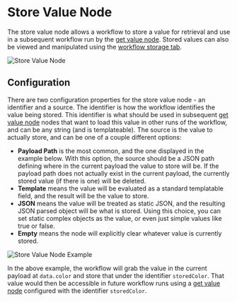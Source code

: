 # Store Value Node

The store value node allows a workflow to store a value for retrieval and use in a subsequent workflow run by the [get value node](/workflows/data/get-value/).  Stored values can also be viewed and manipulated using the [workflow storage tab](/workflows/overview/#workflow-storage).

![Store Value Node](/images/workflows/data/store-value-node.png "Store Value Node")

## Configuration

There are two configuration properties for the store value node - an identifier and a source. The identifier is how the workflow identifies the value being stored.  This identifier is what should be used in subsequent [get value node](/workflows/data/get-value/) nodes that want to load this value in other runs of the workflow, and can be any string (and is templateable).  The source is the value to actually store, and can be one of a couple different options:

*   **Payload Path** is the most common, and the one displayed in the example below.  With this option, the source should be a JSON path defining where in the current payload the value to store will be. If the payload path does not actually exist in the current payload, the currently stored value (if there is one) will be deleted.
*   **Template** means the value will be evaluated as a standard templatable field, and the result will be the value to store.
*   **JSON** means the value will be treated as static JSON, and the resulting JSON parsed object will be what is stored.  Using this choice, you can set static complex objects as the value, or even just simple values like true or false.
*   **Empty** means the node will explicitly clear whatever value is currently stored.

![Store Value Node Example](/images/workflows/data/store-value-node-example.png "Store Value Node Example")

In the above example, the workflow will grab the value in the current payload at `data.color` and store that under the identifier `storedColor`.  That value would then be accessible in future workflow runs using a [get value node](/workflows/data/get-value/) configured with the identifier `storedColor`.
